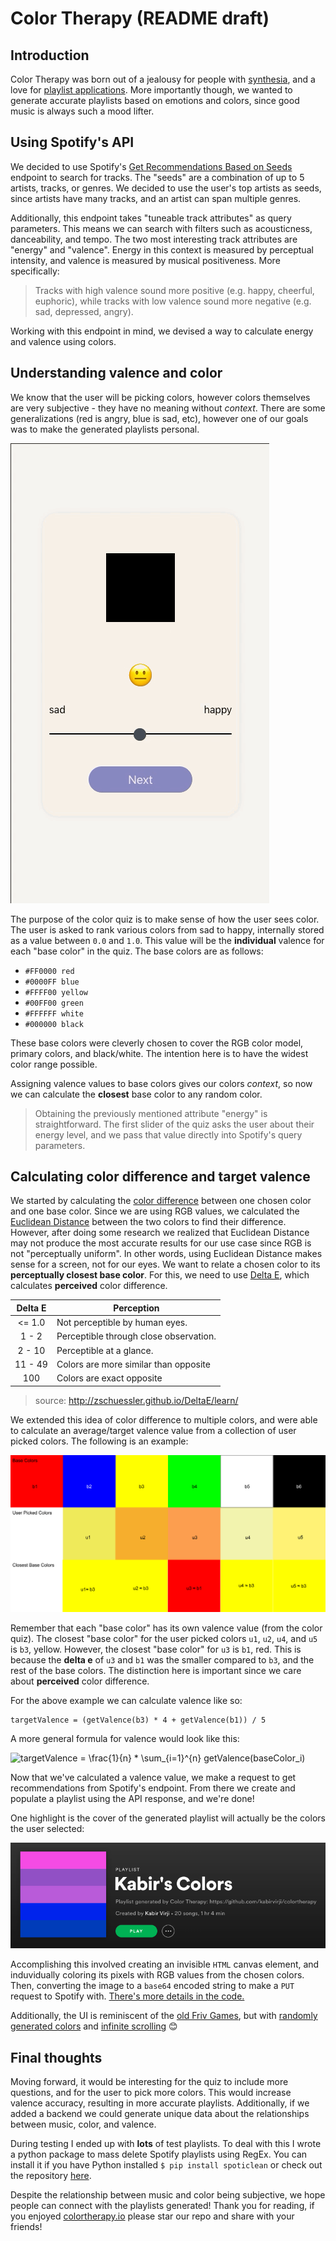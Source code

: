 # Color Therapy (README draft)

## Introduction
Color Therapy was born out of a jealousy for people with [synthesia](https://en.wikipedia.org/wiki/Synesthesia), and a love for [playlist applications](https://github.com/kabirvirji/singlespotify). More importantly though, we wanted to generate accurate playlists based on emotions and colors, since good music is always such a mood lifter.

## Using Spotify's API
We decided to use Spotify's [Get Recommendations Based on Seeds](https://developer.spotify.com/documentation/web-api/reference/browse/get-recommendations/) endpoint to search for tracks. The "seeds" are a combination of up to 5 artists, tracks, or genres. We decided to use the user's top artists as seeds, since artists have many tracks, and an artist can span multiple genres. 

Additionally, this endpoint takes "tuneable track attributes" as query parameters. This means we can search with filters such as acousticness, danceability, and tempo. The two most interesting track attributes are "energy" and "valence". Energy in this context is measured by perceptual intensity, and valence is measured by musical positiveness. More specifically:
> Tracks with high valence sound more positive (e.g. happy, cheerful, euphoric), while tracks with low valence sound more negative (e.g. sad, depressed, angry).

Working with this endpoint in mind, we devised a way to calculate energy and valence using colors.

## Understanding valence and color
We know that the user will be picking colors, however colors themselves are very subjective - they have no meaning without *context*. There are some generalizations (red is angry, blue is sad, etc), however one of our goals was to make the generated playlists personal. 

![Alt Text](quizGif.gif)

The purpose of the color quiz is to make sense of how the user sees color. The user is asked to rank various colors from sad to happy, internally stored as a value between `0.0` and `1.0`. This value will be the **individual** valence for each "base color" in the quiz. The base colors are as follows:
- `#FF0000 red` 
- `#0000FF blue` 
- `#FFFF00 yellow` 
- `#00FF00 green`
- `#FFFFFF white`
- `#000000 black`

These base colors were cleverly chosen to cover the RGB color model, primary colors, and black/white. The intention here is to have the widest color range possible. 

Assigning valence values to base colors gives our colors *context*, so now we can calculate the **closest** base color to any random color.

> Obtaining the previously mentioned attribute "energy" is straightforward. The first slider of the quiz asks the user about their energy level, and we pass that value directly into Spotify's query parameters.


## Calculating color difference and target valence
We started by calculating the [color difference](https://en.wikipedia.org/wiki/Color_difference) between one chosen color and one base color. Since we are using RGB values, we calculated the [Euclidean Distance](https://en.wikipedia.org/wiki/Euclidean_distance) between the two colors to find their difference. However, after doing some research we realized that Euclidean Distance may not produce the most accurate results for our use case since RGB is not "perceptually uniform". In other words, using Euclidean Distance makes sense for a screen, not for our eyes. We want to relate a chosen color to its **perceptually closest base color**. For this, we need to use [Delta E](http://www.colorwiki.com/wiki/Delta_E:_The_Color_Difference), which calculates **perceived** color difference.

| Delta E | Perception                             |
|:-------:|----------------------------------------|
|  <= 1.0 | Not perceptible by human eyes.         |
|  1 - 2  | Perceptible through close observation. |
|  2 - 10 | Perceptible at a glance.               |
| 11 - 49 | Colors are more similar than opposite  |
| 100     | Colors are exact opposite              |

> source: http://zschuessler.github.io/DeltaE/learn/

We extended this idea of color difference to multiple colors, and were able to calculate an average/target valence value from a collection of user picked colors. The following is an example:

![valence_example](valenceExample.png)

Remember that each "base color" has its own valence value (from the color quiz). The closest "base color" for the user picked colors `u1`, `u2`, `u4`, and `u5` is `b3`, yellow. However, the closest "base color" for `u3` is `b1`, red. This is because the **delta e** of `u3` and `b1` was the smaller compared to `b3`, and the rest of the base colors. The distinction here is important since we care about **perceived** color difference.

For the above example we can calculate valence like so:

```
targetValence = (getValence(b3) * 4 + getValence(b1)) / 5
```

A more general formula for valence would look like this:

![targetValence = \frac{1}{n} * \sum_{i=1}^{n} getValence(baseColor_i)](https://render.githubusercontent.com/render/math?math=targetValence%20%3D%20%5Cfrac%7B1%7D%7Bn%7D%20*%20%5Csum_%7Bi%3D1%7D%5E%7Bn%7D%20getValence(baseColor_i))


Now that we've calculated a valence value, we make a request to get recommendations from Spotify's endpoint. From there we create and populate a playlist using the API response, and we're done!

One highlight is the cover of the generated playlist will actually be the colors the user selected:

![colorHeader](colorHeader.png)

Accomplishing this involved creating an invisible `HTML` canvas element, and induvidually coloring its pixels with RGB values from the chosen colors. Then, converting the image to a `base64` encoded string to make a `PUT` request to Spotify with. [There's more details in the code.](https://github.com/kabirvirji/colortherapy/blob/master/src/components/ColorPicker/ColorPicker.js#L81)

Additionally, the UI is reminiscent of the [old Friv Games](oldfriv.png), but with [randomly generated colors](https://github.com/kabirvirji/colortherapy/blob/master/src/components/ColorPicker/ColorPicker.js#L31) and [infinite scrolling](https://github.com/kabirvirji/colortherapy/blob/master/src/components/ColorPicker/ColorPicker.js#L69) 😊

## Final thoughts

Moving forward, it would be interesting for the quiz to include more questions, and for the user to pick more colors. This would increase valence accuracy, resulting in more accurate playlists. Additionally, if we added a backend we could generate unique data about the relationships between music, color, and valence.

During testing I ended up with **lots** of test playlists. To deal with this I wrote a python package to mass delete Spotify playlists using RegEx. You can install it if you have Python installed `$ pip install spoticlean` or check out the repository [here](https://github.com/kabirvirji/spoticlean).

Despite the relationship between music and color being subjective, we hope people can connect with the playlists generated! Thank you for reading, if you enjoyed [colortherapy.io](https://colortherapy.io/) please star our repo and share with your friends!



 